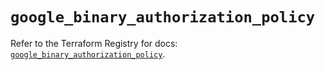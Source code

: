 # `google_binary_authorization_policy`

Refer to the Terraform Registry for docs: [`google_binary_authorization_policy`](https://registry.terraform.io/providers/hashicorp/google/6.49.2/docs/resources/binary_authorization_policy).
